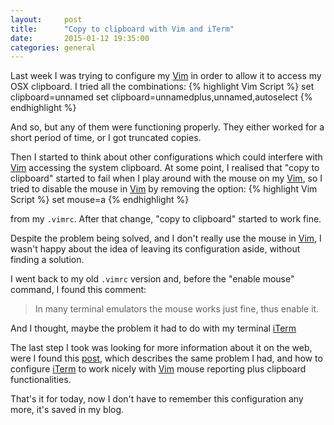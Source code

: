 ```yaml
---
layout:     post
title:      "Copy to clipboard with Vim and iTerm"
date:       2015-01-12 19:35:00
categories: general
---
```

Last week I was trying to configure my [Vim][vim] in order to allow it to access my OSX clipboard.
I tried all the combinations:
{% highlight Vim Script %}
set clipboard=unnamed
set clipboard=unnamedplus,unnamed,autoselect
{% endhighlight %}

And so, but any of them were functioning properly. They either worked for a short period of time, or I got
 truncated copies.

Then I started to think about other configurations which could interfere with [Vim][vim] accessing the
 system clipboard. At some point, I realised that "copy to clipboard" started to fail when I play
 around with the mouse on my [Vim][vim], so I tried to disable the mouse in [Vim][vim] by removing the
 option:
{% highlight Vim Script %}
set mouse=a
{% endhighlight %}

 from my ``.vimrc``. After that change, "copy to clipboard"
 started to work fine.

Despite the problem being solved, and I don't really use the mouse in [Vim][vim],
 I wasn't happy about the idea of leaving its configuration aside, without finding a solution.

I went back to my old ``.vimrc`` version and, before the "enable mouse" command, I found this comment:

> In many terminal emulators the mouse works just fine, thus enable it.

And I thought, maybe the problem it had to do with my terminal [iTerm][iterm]

The last step I took was looking for more information about it on the web, were I found this [post][post],
 which describes the same problem I had, and how to configure [iTerm][iterm] to work nicely with
 [Vim][vim] mouse reporting plus clipboard functionalities.

That's it for today, now I don't have to remember this configuration any more, it's saved in my blog.

[post]: http://aubreypwd.com/copy-paste-not-working-in-iterm2-using-Vim-and-system-keyboard-fix/
[iterm]: http://iterm2.com/
[vim]: http://www.vim.org/
